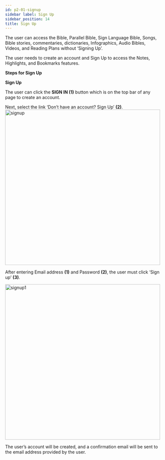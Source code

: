 ```yaml
---
id: p2-01-signup
sidebar label: Sign Up
sidebar_position: 14
title: Sign Up
---
```

The user can access the Bible, Parallel Bible, Sign Language Bible, Songs, Bible stories, commentaries, dictionaries, Infographics, Audio Bibles, Videos, and Reading Plans without ‘Signing Up’. 

The user needs to create an account and Sign Up to access the Notes, Highlights, and Bookmarks features. 

**Steps for Sign Up**

**Sign Up** 

The user can click the **SIGN IN (1)** button which is on the top bar of any page to create an account. 

Next, select the link ‘Don’t have an account? Sign Up’ **(2)**. 
<img src="/img/assets/sign up.png"  width="500px" alt="signup"/>


After entering Email address **(1)** and Password **(2)**, the user must click ‘Sign up’ **(3)**. 

<img src="/img/assets/signup1.png"  width="500px" alt="signup1"/>

The user’s account will be created, and a confirmation email will be sent to the email address provided by the user. 